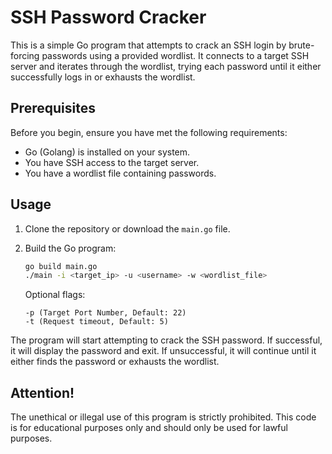 # SSH Password Cracker

This is a simple Go program that attempts to crack an SSH login by brute-forcing passwords using a provided wordlist. It connects to a target SSH server and iterates through the wordlist, trying each password until it either successfully logs in or exhausts the wordlist.

## Prerequisites

Before you begin, ensure you have met the following requirements:

- Go (Golang) is installed on your system.
- You have SSH access to the target server.
- You have a wordlist file containing passwords.

## Usage

1. Clone the repository or download the `main.go` file.

2. Build the Go program:

   ```bash
   go build main.go
   ./main -i <target_ip> -u <username> -w <wordlist_file>
   ```
   Optional flags:
    ```
    -p (Target Port Number, Default: 22)
    -t (Request timeout, Default: 5)
    ```

The program will start attempting to crack the SSH password. If successful, it will display the password and exit. If unsuccessful, it will continue until it either finds the password or exhausts the wordlist.

## Attention!

The unethical or illegal use of this program is strictly prohibited. This code is for educational purposes only and should only be used for lawful purposes.
